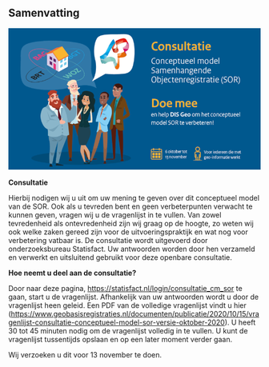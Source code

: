 ## Samenvatting 

![Consultatie](media/consultatie.png)
 
**Consultatie**

Hierbij nodigen wij u uit om uw mening te geven over dit conceptueel model van de SOR. Ook als u tevreden bent en geen verbeterpunten verwacht te kunnen geven, vragen wij u de vragenlijst in te vullen. Van zowel tevredenheid als ontevredenheid zijn wij graag op de hoogte, zo weten wij ook welke zaken gereed zijn voor de uitvoeringspraktijk en wat nog voor verbetering vatbaar is.
De consultatie wordt uitgevoerd door onderzoeksbureau Statisfact. Uw antwoorden worden door hen verzameld en verwerkt en uitsluitend gebruikt voor deze openbare consultatie.

**Hoe neemt u deel aan de consultatie?**

Door naar deze pagina, https://statisfact.nl/login/consultatie_cm_sor te gaan, start u de vragenlijst. Afhankelijk van uw antwoorden wordt u door de vragenlijst heen geleid. Een PDF van de volledige vragenlijst vindt u hier (https://www.geobasisregistraties.nl/documenten/publicatie/2020/10/15/vragenlijst-consultatie-conceptueel-model-sor-versie-oktober-2020). 
U heeft 30 tot 45 minuten nodig om de vragenlijst volledig in te vullen. U kunt de vragenlijst tussentijds opslaan en op een later moment verder gaan.

Wij verzoeken u dit voor 13 november te doen.







